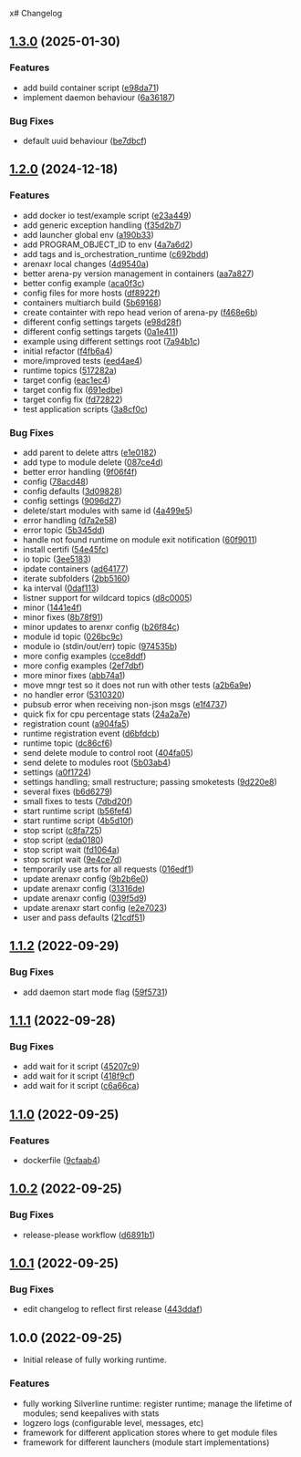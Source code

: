 x# Changelog
## [1.3.0](https://github.com/SilverLineFramework/applauncher-runtime/compare/v1.2.0...v1.3.0) (2025-01-30)


### Features

* add build container script ([e98da71](https://github.com/SilverLineFramework/applauncher-runtime/commit/e98da71c7fb0d7c298dd158bd69f497fa0f400f0))
* implement daemon behaviour ([6a36187](https://github.com/SilverLineFramework/applauncher-runtime/commit/6a361877b1dd5bd693574fcb989dcdd33a8ae177))


### Bug Fixes

* default uuid behaviour ([be7dbcf](https://github.com/SilverLineFramework/applauncher-runtime/commit/be7dbcfa7bd225427dff7d61f1073d0aea969a89))

## [1.2.0](https://github.com/SilverLineFramework/applauncher-runtime/compare/v1.1.2...v1.2.0) (2024-12-18)


### Features

* add docker io test/example script ([e23a449](https://github.com/SilverLineFramework/applauncher-runtime/commit/e23a4495323761e2c523f74744e20ffdabbaed38))
* add generic exception handling ([f35d2b7](https://github.com/SilverLineFramework/applauncher-runtime/commit/f35d2b7344a7785206d5bea05b862acc18795797))
* add launcher global env ([a190b33](https://github.com/SilverLineFramework/applauncher-runtime/commit/a190b333b6cacc2cba3c434007b35fea0938bf29))
* add PROGRAM_OBJECT_ID to env ([4a7a6d2](https://github.com/SilverLineFramework/applauncher-runtime/commit/4a7a6d2b7ac7f0f221ef755f706586d805deb31b))
* add tags and is_orchestration_runtime ([c692bdd](https://github.com/SilverLineFramework/applauncher-runtime/commit/c692bddf8c78b9917aab983d78454180fb7e6c52))
* arenaxr local changes ([4d9540a](https://github.com/SilverLineFramework/applauncher-runtime/commit/4d9540a1f1fecef7f64fc282cec6134ee1a1a831))
* better arena-py version management in containers ([aa7a827](https://github.com/SilverLineFramework/applauncher-runtime/commit/aa7a827e8685f7c2d4be16b04f88b4b0ff4d811c))
* better config example ([aca0f3c](https://github.com/SilverLineFramework/applauncher-runtime/commit/aca0f3c4d04c79403dc3ebdd4fcd13f47c6b3f34))
* config files for more hosts ([df8922f](https://github.com/SilverLineFramework/applauncher-runtime/commit/df8922f1f5e1912f12e465bd14cf60323993fbba))
* containers multiarch build ([5b69168](https://github.com/SilverLineFramework/applauncher-runtime/commit/5b691685da37164647fb22e22bffc5d90dcd3eb2))
* create containter with repo head verion of arena-py ([f468e6b](https://github.com/SilverLineFramework/applauncher-runtime/commit/f468e6b07b93ca1116196fc348f4c15c16d3183e))
* different config settings targets ([e98d28f](https://github.com/SilverLineFramework/applauncher-runtime/commit/e98d28f175c39aff8972f2c36aa30762c24e9219))
* different config settings targets ([0a1e411](https://github.com/SilverLineFramework/applauncher-runtime/commit/0a1e411aef4c66b7fd9fe96ea6963c41f2a09cbb))
* example using different settings root ([7a94b1c](https://github.com/SilverLineFramework/applauncher-runtime/commit/7a94b1c185f145b98d080bc0c8ab9cdf6db64a84))
* initial refactor ([f4fb6a4](https://github.com/SilverLineFramework/applauncher-runtime/commit/f4fb6a48766aec8d675679cbfb66f2689735a407))
* more/improved tests ([eed4ae4](https://github.com/SilverLineFramework/applauncher-runtime/commit/eed4ae47746715991f92fd2ad93572028bb96e1d))
* runtime topics ([517282a](https://github.com/SilverLineFramework/applauncher-runtime/commit/517282a938c7ac0b93dc60d3d199c364820922ab))
* target config ([eac1ec4](https://github.com/SilverLineFramework/applauncher-runtime/commit/eac1ec4d0383e28762418d757aea224b323a5315))
* target config fix ([691edbe](https://github.com/SilverLineFramework/applauncher-runtime/commit/691edbefc0b89bb171403f62de0de64731b2c333))
* target config fix ([fd72822](https://github.com/SilverLineFramework/applauncher-runtime/commit/fd72822693aa17d7bdd3c4a7f7ea745a7e28d036))
* test application scripts ([3a8cf0c](https://github.com/SilverLineFramework/applauncher-runtime/commit/3a8cf0c0d3738a0b531e6eb670ea4808f8a9266a))


### Bug Fixes

* add parent to delete attrs ([e1e0182](https://github.com/SilverLineFramework/applauncher-runtime/commit/e1e018292dc8b121f65093ba8218aa549b5c15a0))
* add type to module delete ([087ce4d](https://github.com/SilverLineFramework/applauncher-runtime/commit/087ce4d5df3a0d78767d0666bf95edf6244bdcc5))
* better error handling ([9f06f4f](https://github.com/SilverLineFramework/applauncher-runtime/commit/9f06f4fab5ecc4030cf85c5c99baf99b37c538bb))
* config ([78acd48](https://github.com/SilverLineFramework/applauncher-runtime/commit/78acd488cd44f4bc6b387c097c521a156dd45904))
* config defaults ([3d09828](https://github.com/SilverLineFramework/applauncher-runtime/commit/3d09828ce33250f677efcb06d5f5d11584a3dcff))
* config settings ([9096d27](https://github.com/SilverLineFramework/applauncher-runtime/commit/9096d27fc9c72963719d265f8a7f7567046aaa89))
* delete/start modules with same id ([4a499e5](https://github.com/SilverLineFramework/applauncher-runtime/commit/4a499e5fbb51ecd91f18bf2c2944098f31a501cc))
* error handling ([d7a2e58](https://github.com/SilverLineFramework/applauncher-runtime/commit/d7a2e58b82385b633f017b3a418034f66ae0a209))
* error topic ([5b345dd](https://github.com/SilverLineFramework/applauncher-runtime/commit/5b345dde5ee8528da4f15e76548f4fd860de1823))
* handle not found runtime on module exit notification ([60f9011](https://github.com/SilverLineFramework/applauncher-runtime/commit/60f9011d0aaca67f1781b307131c70dc64ad3dad))
* install certifi ([54e45fc](https://github.com/SilverLineFramework/applauncher-runtime/commit/54e45fc7db3c60a79b07b273b9f704190155c6e3))
* io topic ([3ee5183](https://github.com/SilverLineFramework/applauncher-runtime/commit/3ee5183838679985f1e4dcf16a6c04e8d6cd848e))
* ipdate containers ([ad64177](https://github.com/SilverLineFramework/applauncher-runtime/commit/ad641776e5a8dc4a963acbfd460e3565eb2a4054))
* iterate subfolders ([2bb5160](https://github.com/SilverLineFramework/applauncher-runtime/commit/2bb5160f0b59c4ad54cdf598448c771bd61f5f3c))
* ka interval ([0daf113](https://github.com/SilverLineFramework/applauncher-runtime/commit/0daf113fdf59b451c60eb87b2c2cb5f286e9e7ab))
* listner support for wildcard topics ([d8c0005](https://github.com/SilverLineFramework/applauncher-runtime/commit/d8c0005b5f1a7afd9c18b8265a05fae6105c40f4))
* minor ([1441e4f](https://github.com/SilverLineFramework/applauncher-runtime/commit/1441e4f60852868dbe29a682af4358d897cc67ce))
* minor fixes ([8b78f91](https://github.com/SilverLineFramework/applauncher-runtime/commit/8b78f9188fa44cf7fa4d120949d1354bb6373450))
* minor updates to arenxr config ([b26f84c](https://github.com/SilverLineFramework/applauncher-runtime/commit/b26f84c75da621719116be0753807b5bd587a55c))
* module id topic ([026bc9c](https://github.com/SilverLineFramework/applauncher-runtime/commit/026bc9cc9e869a69eceb22f303d24da60f2f6910))
* module io (stdin/out/err) topic ([974535b](https://github.com/SilverLineFramework/applauncher-runtime/commit/974535be8c611bfaed4117d7c458ed2df14e3b52))
* more config examples ([cce8ddf](https://github.com/SilverLineFramework/applauncher-runtime/commit/cce8ddf5114df442fc725d6ba165648ba61944a9))
* more config examples ([2ef7dbf](https://github.com/SilverLineFramework/applauncher-runtime/commit/2ef7dbf776b55dccd266f33af5193e7c5b44ca70))
* more minor fixes ([abb74a1](https://github.com/SilverLineFramework/applauncher-runtime/commit/abb74a10f1c869e1b73125cf907e43f70ad5dd3b))
* move mngr test so it does not run with other tests ([a2b6a9e](https://github.com/SilverLineFramework/applauncher-runtime/commit/a2b6a9e82f7f408f012213237a3a94080e390e8f))
* no handler error ([5310320](https://github.com/SilverLineFramework/applauncher-runtime/commit/5310320f199fe2661c6f3f3cdf00f76d1ac7b117))
* pubsub error when receiving non-json msgs ([e1f4737](https://github.com/SilverLineFramework/applauncher-runtime/commit/e1f47377f7f68548c1e8d442ca359c0ea4b79ce3))
* quick fix for cpu percentage stats ([24a2a7e](https://github.com/SilverLineFramework/applauncher-runtime/commit/24a2a7edc97e2dd6a0e8eff8c4b9e68be1919fde))
* registration count ([a904fa5](https://github.com/SilverLineFramework/applauncher-runtime/commit/a904fa5e83a00b5c7512f0a62a0ead2b464b2766))
* runtime registration event ([d6bfdcb](https://github.com/SilverLineFramework/applauncher-runtime/commit/d6bfdcbaf7fdc4d94492a7dfe77dab35d34f599d))
* runtime topic ([dc86cf6](https://github.com/SilverLineFramework/applauncher-runtime/commit/dc86cf612a219eaa9a834d9cb34f586672d04420))
* send delete module to control root ([404fa05](https://github.com/SilverLineFramework/applauncher-runtime/commit/404fa05a6b5e5736af2c5eee640a5aa583e5b78d))
* send delete to modules root ([5b03ab4](https://github.com/SilverLineFramework/applauncher-runtime/commit/5b03ab439179aa3fb0832dd1bfc8f5178d805f49))
* settings ([a0f1724](https://github.com/SilverLineFramework/applauncher-runtime/commit/a0f172451726d2ce6772182f90f597bb4812ddd7))
* settings handling; small restructure; passing smoketests ([9d220e8](https://github.com/SilverLineFramework/applauncher-runtime/commit/9d220e852d973ad4a6c5e3a74a9b1ca9ea062dac))
* several fixes ([b6d6279](https://github.com/SilverLineFramework/applauncher-runtime/commit/b6d6279738319142ad0b230f08e34500f8abcd64))
* small fixes to tests ([7dbd20f](https://github.com/SilverLineFramework/applauncher-runtime/commit/7dbd20fd785edfc64ae31e558eece2ef3d58607c))
* start runtime script ([b56fef4](https://github.com/SilverLineFramework/applauncher-runtime/commit/b56fef46fd4cbefde555460ac8411e59374a479b))
* start runtime script ([4b5d10f](https://github.com/SilverLineFramework/applauncher-runtime/commit/4b5d10f8046ae70d6eda9d6eaa755c6876bec585))
* stop script ([c8fa725](https://github.com/SilverLineFramework/applauncher-runtime/commit/c8fa7257b2d57fbc8bd8511921fe1d9b89de1979))
* stop script ([eda0180](https://github.com/SilverLineFramework/applauncher-runtime/commit/eda018037465486188ccc379e1e43fa54a4f5c58))
* stop script wait ([fd1064a](https://github.com/SilverLineFramework/applauncher-runtime/commit/fd1064aa3f53bcdf65e96b663a0dc8d3363f561c))
* stop script wait ([9e4ce7d](https://github.com/SilverLineFramework/applauncher-runtime/commit/9e4ce7db573b52509c783aef5f9af7cd134c8b81))
* temporarily use arts for all requests ([016edf1](https://github.com/SilverLineFramework/applauncher-runtime/commit/016edf1f4f34753803a98bd20e0782fd8ef7e5e8))
* update arenaxr config ([9b2b6e0](https://github.com/SilverLineFramework/applauncher-runtime/commit/9b2b6e05b1ba5f5ce8d2e0d1ceea003b36f81fa1))
* update arenaxr config ([31316de](https://github.com/SilverLineFramework/applauncher-runtime/commit/31316de4a145940d29359ded1323f30522d926b7))
* update arenaxr config ([039f5d9](https://github.com/SilverLineFramework/applauncher-runtime/commit/039f5d9ca09dbbd703686e181a51ad3316a3b822))
* update arenaxr start config ([e2e7023](https://github.com/SilverLineFramework/applauncher-runtime/commit/e2e7023904745823f9005ad8ae6551442b0afe82))
* user and pass defaults ([21cdf51](https://github.com/SilverLineFramework/applauncher-runtime/commit/21cdf5109a96885361848fa65eccf82d51fd5ba7))

## [1.1.2](https://github.com/SilverLineFramework/sideload-runtime/compare/v1.1.1...v1.1.2) (2022-09-29)


### Bug Fixes

* add daemon start mode flag ([59f5731](https://github.com/SilverLineFramework/sideload-runtime/commit/59f573103dddc17440b09c1517d90ac5fcb5f6b8))

## [1.1.1](https://github.com/SilverLineFramework/sideload-runtime/compare/v1.1.0...v1.1.1) (2022-09-28)


### Bug Fixes

* add wait for it script ([45207c9](https://github.com/SilverLineFramework/sideload-runtime/commit/45207c986d1031056b1017eba832006ca7da0284))
* add wait for it script ([418f9cf](https://github.com/SilverLineFramework/sideload-runtime/commit/418f9cf877bacff08430bcbc96931144ff97b654))
* add wait for it script ([c6a66ca](https://github.com/SilverLineFramework/sideload-runtime/commit/c6a66caa217bbec386603e8156b3268b58686fa3))

## [1.1.0](https://github.com/SilverLineFramework/sideload-runtime/compare/v1.0.2...v1.1.0) (2022-09-25)


### Features

* dockerfile ([9cfaab4](https://github.com/SilverLineFramework/sideload-runtime/commit/9cfaab4d262f84615f6c04a944573f57a81d4bce))

## [1.0.2](https://github.com/SilverLineFramework/sideload-runtime/compare/v1.0.1...v1.0.2) (2022-09-25)


### Bug Fixes

* release-please workflow ([d6891b1](https://github.com/SilverLineFramework/sideload-runtime/commit/d6891b10931bd3269b32cbf69a6581b755bc7901))

## [1.0.1](https://github.com/SilverLineFramework/sideload-runtime/compare/v1.0.0...v1.0.1) (2022-09-25)


### Bug Fixes

* edit changelog to reflect first release ([443ddaf](https://github.com/SilverLineFramework/sideload-runtime/commit/443ddaf05adda0c8d1a1058b30f2ebc424f4d8b9))

## 1.0.0 (2022-09-25)

* Initial release of fully working runtime.

### Features

* fully working Silverline runtime: register runtime; manage the lifetime of modules; send keepalives with stats
* logzero logs (configurable level, messages, etc)
* framework for different application stores where to get module files
* framework for different launchers (module start implementations)
